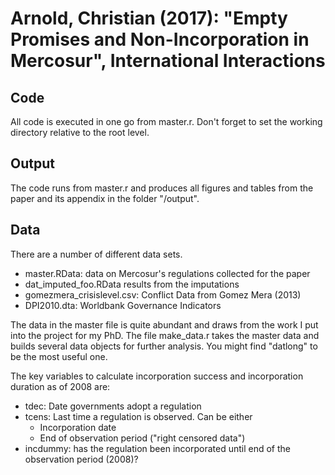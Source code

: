 # Arnold, Christian (2017): "Empty Promises and Non-Incorporation in Mercosur", International Interactions


## Code
All code is executed in one go from master.r. Don't forget to set the working
directory relative to the root level.

## Output
The code runs from master.r and produces all figures and tables from the paper
and its appendix in the folder "/output".

## Data
There are a number of different data sets.
* master.RData: data on Mercosur's regulations collected for the paper
* dat_imputed_foo.RData results from the imputations
* gomezmera_crisislevel.csv: Conflict Data from Gomez Mera (2013)
* DPI2010.dta: Worldbank Governance Indicators

The data in the master file is quite abundant and draws from the work I put into the project for my PhD. The file make_data.r takes the master data and builds several data objects for further analysis. You might find "datlong" to be the most useful one.

The key variables to calculate incorporation success and incorporation duration as of 2008 are:
* tdec: Date governments adopt a regulation
* tcens: Last time a regulation is observed. Can be either
  * Incorporation date
  * End of observation period ("right censored data")
* incdummy: has the regulation been incorporated until end of the observation period (2008)?
